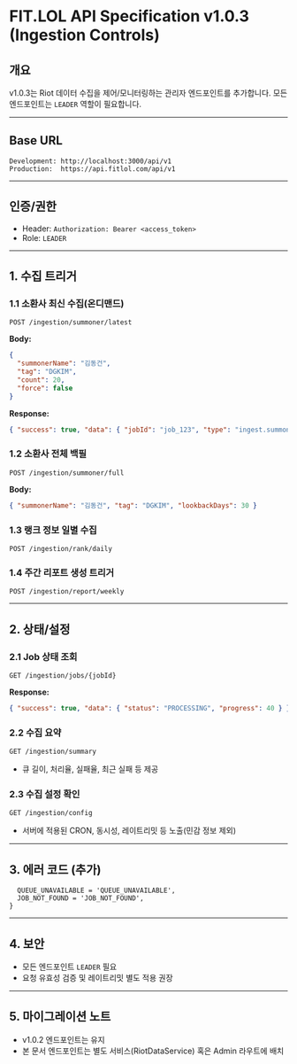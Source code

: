 # FIT.LOL API Specification v1.0.3 (Ingestion Controls)

## 개요
v1.0.3는 Riot 데이터 수집을 제어/모니터링하는 관리자 엔드포인트를 추가합니다. 모든 엔드포인트는 `LEADER` 역할이 필요합니다.

---

## Base URL
```
Development: http://localhost:3000/api/v1
Production:  https://api.fitlol.com/api/v1
```

---

## 인증/권한
- Header: `Authorization: Bearer <access_token>`
- Role: `LEADER`

---

## 1. 수집 트리거

### 1.1 소환사 최신 수집(온디맨드)
```http
POST /ingestion/summoner/latest
```
**Body:**
```json
{
  "summonerName": "김동건",
  "tag": "DGKIM",
  "count": 20,
  "force": false
}
```
**Response:**
```json
{ "success": true, "data": { "jobId": "job_123", "type": "ingest.summoner.latest" } }
```

### 1.2 소환사 전체 백필
```http
POST /ingestion/summoner/full
```
**Body:**
```json
{ "summonerName": "김동건", "tag": "DGKIM", "lookbackDays": 30 }
```

### 1.3 랭크 정보 일별 수집
```http
POST /ingestion/rank/daily
```

### 1.4 주간 리포트 생성 트리거
```http
POST /ingestion/report/weekly
```

---

## 2. 상태/설정

### 2.1 Job 상태 조회
```http
GET /ingestion/jobs/{jobId}
```
**Response:**
```json
{ "success": true, "data": { "status": "PROCESSING", "progress": 40 } }
```

### 2.2 수집 요약
```http
GET /ingestion/summary
```
- 큐 길이, 처리율, 실패율, 최근 실패 등 제공

### 2.3 수집 설정 확인
```http
GET /ingestion/config
```
- 서버에 적용된 CRON, 동시성, 레이트리밋 등 노출(민감 정보 제외)

---

## 3. 에러 코드 (추가)
```tsnenum ErrorCode {
  QUEUE_UNAVAILABLE = 'QUEUE_UNAVAILABLE',
  JOB_NOT_FOUND = 'JOB_NOT_FOUND',
}
```

---

## 4. 보안
- 모든 엔드포인트 `LEADER` 필요
- 요청 유효성 검증 및 레이트리밋 별도 적용 권장

---

## 5. 마이그레이션 노트
- v1.0.2 엔드포인트는 유지
- 본 문서 엔드포인트는 별도 서비스(RiotDataService) 혹은 Admin 라우트에 배치

